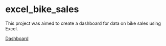 # excel_bike_sales
This project was aimed to create a dashboard for data on bike sales using Excel.

[Dashboard](Dashboard_Screenshot.png?raw=true)
